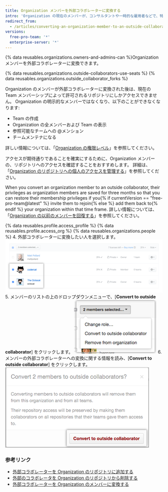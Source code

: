 ```yaml
---
title: Organization メンバーを外部コラボレーターに変換する
intro: 'Organization の現在のメンバーが、コンサルタントや一時的な雇用者などで、特定のリポジトリへのアクセスのみが必要な場合は、そのメンバーを「外部コラボレーター」に変換できます。'
redirect_from:
  - /articles/converting-an-organization-member-to-an-outside-collaborator
versions:
  free-pro-team: '*'
  enterprise-server: '*'
---
```


{% data reusables.organizations.owners-and-admins-can %}Organization メンバーを外部コラボレーターに変換できます。

{% data reusables.organizations.outside-collaborators-use-seats %} {% data reusables.organizations.outside_collaborator_forks %}

Organization のメンバーが外部コラボレーターに変換された後は、現在の Team メンバーシップによって許可されるリポジトリにしかアクセスできません。 Organization の明示的なメンバーではなくなり、以下のことができなくなります:

- Team の作成
- Organization の全メンバーおよび Team の表示
- 参照可能なチームへの @メンション
- チームメンテナになる

詳しい情報については、「[Organization の権限レベル](/github/setting-up-and-managing-organizations-and-teams/permission-levels-for-an-organization)」を参照してください。

アクセスが期待通りであることを確実にするために、Organization メンバーの、リポジトリへのアクセスを確認することをおすすめします。 詳細は、「[Organization のリポジトリへの個人のアクセスを管理する](/articles/managing-an-individual-s-access-to-an-organization-repository)」を参照してください。

When you convert an organization member to an outside collaborator, their privileges as organization members are saved for three months so that you can restore their membership privileges if you{% if currentVersion == "free-pro-team@latest" %} invite them to rejoin{% else %} add them back to{% endif %} your organization within that time frame. 詳しい情報については、「[Organization の以前のメンバーを回復する](/articles/reinstating-a-former-member-of-your-organization)」を参照してください。

{% data reusables.profile.access_profile %}
{% data reusables.profile.access_org %}
{% data reusables.organizations.people %}
4. 外部コラボレーターに変換したい人を選択します。 ![2 人のメンバーを選択した状態のメンバーリスト](/assets/images/help/teams/list-of-members-selected-bulk.png)
5. メンバーのリストの上のドロップダウンメニューで、[**Convert to outside collaborator**] をクリックします。 ![メンバーを外部コラボレーターに変換するオプションのあるドロップダウンメニュー](/assets/images/help/teams/user-bulk-management-options.png)
6. メンバーの外部コラボレーターへの変換に関する情報を読み、[**Convert to outside collaborator**] をクリックします。 ![外部コラボレーターの権限に関する情報および [Convert to outside collaborator] ボタン](/assets/images/help/teams/confirm-outside-collaborator-bulk.png)

### 参考リンク

- [外部コラボレーターを Organization のリポジトリに追加する](/articles/adding-outside-collaborators-to-repositories-in-your-organization)
- [外部のコラボレータを Organization のリポジトリから削除する](/articles/removing-an-outside-collaborator-from-an-organization-repository)
- [外部コラボレーターを Organization のメンバーに変換する](/articles/converting-an-outside-collaborator-to-an-organization-member)
